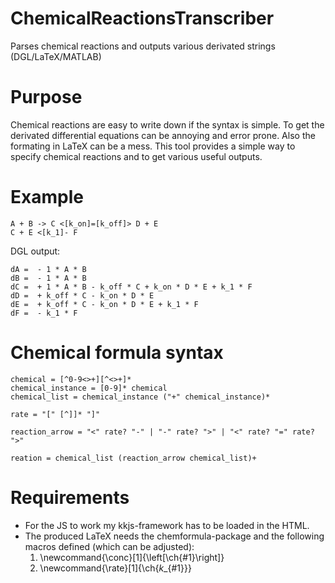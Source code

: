 ChemicalReactionsTranscriber
============================

Parses chemical reactions and outputs various derivated strings (DGL/LaTeX/MATLAB)

Purpose
=======

Chemical reactions are easy to write down if the syntax is simple. To get the derivated differential equations can be annoying and error prone. Also the formating in LaTeX can be a mess.
This tool provides a simple way to specify chemical reactions and to get various useful outputs.

Example
=======

```
A + B -> C <[k_on]=[k_off]> D + E
C + E <[k_1]- F
```

DGL output:
```
dA =  - 1 * A * B
dB =  - 1 * A * B
dC =  + 1 * A * B - k_off * C + k_on * D * E + k_1 * F
dD =  + k_off * C - k_on * D * E
dE =  + k_off * C - k_on * D * E + k_1 * F
dF =  - k_1 * F
```

Chemical formula syntax
=======================

```
chemical = [^0-9<>+][^<>+]*
chemical_instance = [0-9]* chemical
chemical_list = chemical_instance ("+" chemical_instance)*

rate = "[" [^]]* "]"

reaction_arrow = "<" rate? "-" | "-" rate? ">" | "<" rate? "=" rate? ">"

reation = chemical_list (reaction_arrow chemical_list)+
```

Requirements
============

* For the JS to work my kkjs-framework has to be loaded in the HTML.
* The produced LaTeX needs the chemformula-package and the following macros defined (which can be adjusted):
	1. \newcommand{\conc}[1]{\left[\ch{#1}\right]}
	2. \newcommand{\rate}[1]{\ch{$k$_{#1}}}
